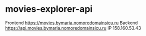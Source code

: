 # movies-explorer-api

Frontend https://movies.bymaria.nomoredomainsicu.ru
Backend https://api.movies.bymaria.nomoredomainsicu.ru
IP 158.160.53.43

